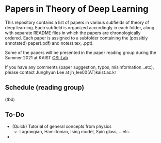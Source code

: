 # Papers in Theory of Deep Learning

This repository contains a list of papers in various subfields of theory of deep learning. Each subfield is organized accordingly in each folder, along with separate README files in which the papers are chronologically ordered. Each paper is assigned to a subfolder containing the (possibly annotated) paper(.pdf) and notes(.tex, .ppt).

Some of the papers will be presented in the paper reading group during the Summer 2021 at KAIST [OSI Lab](http://osi.kaist.ac.kr/)



If you have any comments (paper suggestion, typos, misinformation...etc), please contact Junghyun Lee at jh_lee00(AT)kaist.ac.kr



## Schedule (reading group)

(tbd)

## To-Do

- (Quick) Tutorial of general concepts from physics
  - Lagrangian, Hamiltonian, Ising model, Spin glass, ...etc.
- 

